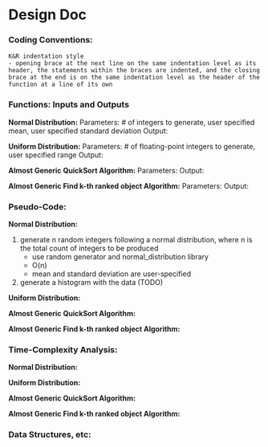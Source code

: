 # Design Doc 

### Coding Conventions:

    K&R indentation style
    - opening brace at the next line on the same indentation level as its header, the statements within the braces are indented, and the closing brace at the end is on the same indentation level as the header of the function at a line of its own

### Functions: Inputs and Outputs

**Normal Distribution:** 
    Parameters: # of integers to generate, user specified mean, user specified standard deviation
    Output: 

**Uniform Distribution:** 
    Parameters: # of floating-point integers to generate, user specified range
    Output:

**Almost Generic QuickSort Algorithm:**
    Parameters:
    Output:

**Almost Generic Find k-th ranked object Algorithm:**
    Parameters:
    Output:

### Pseudo-Code:

**Normal Distribution:**

1. generate n random integers following a normal distribution, where n is the total count of integers to be produced 
   - use random generator and normal_distribution library 
   - O(n) 
   - mean and standard deviation are user-specified
2. generate a histogram with the data (TODO)


**Uniform Distribution:**


**Almost Generic QuickSort Algorithm:**

**Almost Generic Find k-th ranked object Algorithm:**


### Time-Complexity Analysis:

**Normal Distribution:**


**Uniform Distribution:**


**Almost Generic QuickSort Algorithm:**

**Almost Generic Find k-th ranked object Algorithm:**

### Data Structures, etc: